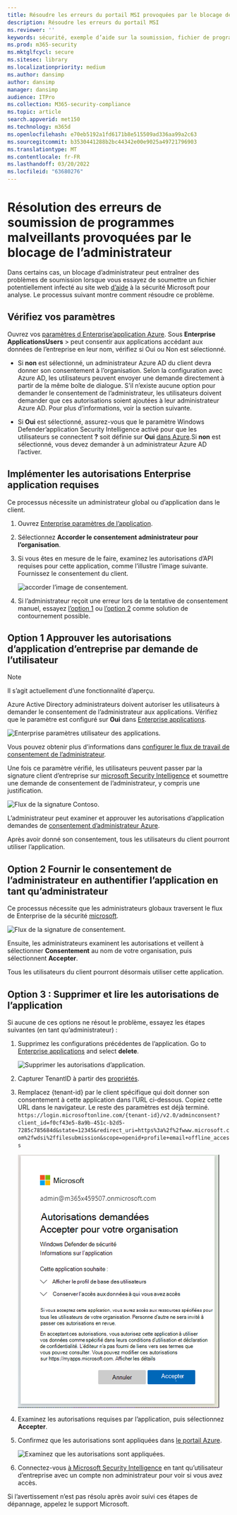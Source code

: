 ```yaml
---
title: Résoudre les erreurs du portail MSI provoquées par le blocage de l’administrateur
description: Résoudre les erreurs du portail MSI
ms.reviewer: ''
keywords: sécurité, exemple d’aide sur la soumission, fichier de programmes malveillants, fichier antivirus, fichier de chevaux, envoyer, envoyer à Microsoft, soumettre un échantillon, virus, chevau de chevaux, ver, non détecté, ne détecte pas, e-mail microsoft, programme malveillant de messagerie, je pense qu’il s’agit d’un programme malveillant, je pense qu’il s’agit d’un virus, où puis-je envoyer un virus, est-ce un virus, MSE, ne détecte pas, aucune signature, aucune détection, fichier suspect,  MMPC, Centre de protection Microsoft contre les programmes malveillants, chercheurs, analyste, WDSI, intelligence de la sécurité
ms.prod: m365-security
ms.mktglfcycl: secure
ms.sitesec: library
ms.localizationpriority: medium
ms.author: dansimp
author: dansimp
manager: dansimp
audience: ITPro
ms.collection: M365-security-compliance
ms.topic: article
search.appverid: met150
ms.technology: m365d
ms.openlocfilehash: e70eb5192a1fd6171b8e515509ad336aa99a2c63
ms.sourcegitcommit: b3530441288b2bc44342e00e9025a49721796903
ms.translationtype: MT
ms.contentlocale: fr-FR
ms.lasthandoff: 03/20/2022
ms.locfileid: "63680276"
---
```

# <a name="troubleshooting-malware-submission-errors-caused-by-administrator-block"></a>Résolution des erreurs de soumission de programmes malveillants provoquées par le blocage de l’administrateur
Dans certains cas, un blocage d’administrateur peut entraîner des problèmes de soumission lorsque vous essayez de soumettre un fichier potentiellement infecté au site web [d’aide](https://www.microsoft.com/wdsi) à la sécurité Microsoft pour analyse. Le processus suivant montre comment résoudre ce problème.

## <a name="review-your-settings"></a>Vérifiez vos paramètres
Ouvrez vos [paramètres d Enterprise’application Azure](https://portal.azure.com/#blade/Microsoft_AAD_IAM/StartboardApplicationsMenuBlade/UserSettings/menuId/). Sous **Enterprise** **ApplicationsUsers** >   peut consentir aux applications accédant aux données de l’entreprise en leur nom, vérifiez si Oui ou Non est sélectionné.

- Si **non** est sélectionné, un administrateur Azure AD du client devra donner son consentement à l’organisation. Selon la configuration avec Azure AD, les utilisateurs peuvent envoyer une demande directement à partir de la même boîte de dialogue. S’il n’existe aucune option pour demander le consentement de l’administrateur, les utilisateurs doivent demander que ces autorisations soient ajoutées à leur administrateur Azure AD. Pour plus d’informations, voir la section suivante.

- Si **Oui** est sélectionné, assurez-vous que le paramètre Windows Defender’application Security Intelligence activé pour que les utilisateurs se connectent **?** soit définie sur **Oui** [dans Azure](https://portal.azure.com/#blade/Microsoft_AAD_IAM/ManagedAppMenuBlade/Properties/appId/f0cf43e5-8a9b-451c-b2d5-7285c785684d/objectId/4a918a14-4069-4108-9b7d-76486212d75d).Si **non** est sélectionné, vous devez demander à un administrateur Azure AD l’activer. 
  
## <a name="implement-required-enterprise-application-permissions"></a>Implémenter les autorisations Enterprise application requises 
Ce processus nécessite un administrateur global ou d’application dans le client.
 1. Ouvrez [Enterprise paramètres de l’application](https://portal.azure.com/#blade/Microsoft_AAD_IAM/ManagedAppMenuBlade/Permissions/appId/f0cf43e5-8a9b-451c-b2d5-7285c785684d/objectId/4a918a14-4069-4108-9b7d-76486212d75d). 
 2. Sélectionnez **Accorder le consentement administrateur pour l’organisation**.
 3. Si vous êtes en mesure de le faire, examinez les autorisations d’API requises pour cette application, comme l’illustre l’image suivante. Fournissez le consentement du client.

    ![accorder l’image de consentement.](../../media/security-intelligence-images/msi-grant-admin-consent.jpg)

  4. Si l’administrateur reçoit une erreur lors de la tentative de consentement manuel, essayez [l’option 1](#option-1-approve-enterprise-application-permissions-by-user-request) ou [l’option 2](#option-2-provide-admin-consent-by-authenticating-the-application-as-an-admin) comme solution de contournement possible.
  
## <a name="option-1-approve-enterprise-application-permissions-by-user-request"></a>Option 1 Approuver les autorisations d’application d’entreprise par demande de l’utilisateur
> [!Note]
> Il s’agit actuellement d’une fonctionnalité d’aperçu.

Azure Active Directory administrateurs doivent autoriser les utilisateurs à demander le consentement de l’administrateur aux applications. Vérifiez que le paramètre est configuré sur **Oui** dans [Enterprise applications](https://portal.azure.com/#blade/Microsoft_AAD_IAM/StartboardApplicationsMenuBlade/UserSettings/menuId/).

![Enterprise paramètres utilisateur des applications.](../../media/security-intelligence-images/msi-enterprise-app-user-setting.jpg)

Vous pouvez obtenir plus d’informations dans [configurer le flux de travail de consentement de l’administrateur](/azure/active-directory/manage-apps/configure-admin-consent-workflow).

Une fois ce paramètre vérifié, les utilisateurs peuvent passer par la signature client d’entreprise sur [microsoft Security Intelligence](https://www.microsoft.com/wdsi/filesubmission) et soumettre une demande de consentement de l’administrateur, y compris une justification.

![Flux de la signature Contoso.](../../media/security-intelligence-images/msi-contoso-approval-required.png)

L’administrateur peut examiner et approuver les autorisations d’application demandes de [consentement d’administrateur Azure](https://portal.azure.com/#blade/Microsoft_AAD_IAM/StartboardApplicationsMenuBlade/AccessRequests/menuId/).

Après avoir donné son consentement, tous les utilisateurs du client pourront utiliser l’application.
  
## <a name="option-2-provide-admin-consent-by-authenticating-the-application-as-an-admin"></a>Option 2 Fournir le consentement de l’administrateur en authentifier l’application en tant qu’administrateur 
Ce processus nécessite que les administrateurs globaux traversent le flux de Enterprise de la sécurité [microsoft](https://www.microsoft.com/wdsi/filesubmission).

![Flux de la signature de consentement.](../../media/security-intelligence-images/msi-microsoft-permission-required.jpg)

Ensuite, les administrateurs examinent les autorisations et veillent à sélectionner **Consentement** au nom de votre organisation, puis sélectionnent **Accepter**.

Tous les utilisateurs du client pourront désormais utiliser cette application.

## <a name="option-3-delete-and-readd-app-permissions"></a>Option 3 : Supprimer et lire les autorisations de l’application
Si aucune de ces options ne résout le problème, essayez les étapes suivantes (en tant qu’administrateur) :

1. Supprimez les configurations précédentes de l’application. Go to [Enterprise applications](https://portal.azure.com/#blade/Microsoft_AAD_IAM/ManagedAppMenuBlade/Properties/appId/f0cf43e5-8a9b-451c-b2d5-7285c785684d/objectId/982e94b2-fea9-4d1f-9fca-318cda92f90b) and select **delete**.

   ![Supprimer les autorisations d’application.](../../media/security-intelligence-images/msi-properties.png)

2. Capturer TenantID à partir des [propriétés](https://portal.azure.com/#blade/Microsoft_AAD_IAM/ActiveDirectoryMenuBlade/Properties).

3. Remplacez {tenant-id} par le client spécifique qui doit donner son consentement à cette application dans l’URL ci-dessous. Copiez cette URL dans le navigateur. Le reste des paramètres est déjà terminé. 
``https://login.microsoftonline.com/{tenant-id}/v2.0/adminconsent?client_id=f0cf43e5-8a9b-451c-b2d5-7285c785684d&state=12345&redirect_uri=https%3a%2f%2fwww.microsoft.com%2fwdsi%2ffilesubmission&scope=openid+profile+email+offline_access``

   ![Autorisations requises.](../../media/security-intelligence-images/msi-microsoft-permission-requested-your-organization.png)

4. Examinez les autorisations requises par l’application, puis sélectionnez **Accepter**. 

5. Confirmez que les autorisations sont appliquées dans [le portail Azure](https://portal.azure.com/#blade/Microsoft_AAD_IAM/ManagedAppMenuBlade/Permissions/appId/f0cf43e5-8a9b-451c-b2d5-7285c785684d/objectId/ce60a464-5fca-4819-8423-bcb46796b051).

   ![Examinez que les autorisations sont appliquées.](../../media/security-intelligence-images/msi-permissions.jpg)
   
6. Connectez-vous [à Microsoft Security Intelligence](https://www.microsoft.com/wdsi/filesubmission) en tant qu’utilisateur d’entreprise avec un compte non administrateur pour voir si vous avez accès.

 Si l’avertissement n’est pas résolu après avoir suivi ces étapes de dépannage, appelez le support Microsoft.